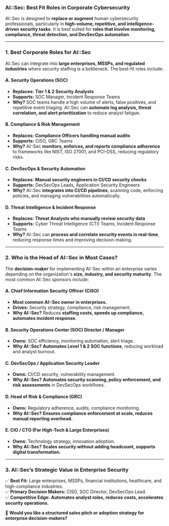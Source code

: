 ### **AI::Sec: Best Fit Roles in Corporate Cybersecurity**  

AI::Sec is designed to **replace or augment** human cybersecurity professionals, particularly in **high-volume, repetitive, and intelligence-driven security tasks**. It is best suited for **roles that involve monitoring, compliance, threat detection, and DevSecOps automation**.

---

### **1. Best Corporate Roles for AI::Sec**
AI::Sec can integrate into **large enterprises, MSSPs, and regulated industries** where security staffing is a bottleneck. The best-fit roles include:

#### **A. Security Operations (SOC)**
- **Replaces:** **Tier 1 & 2 Security Analysts**  
- **Supports:** SOC Manager, Incident Response Teams  
- **Why?** SOC teams handle a high volume of alerts, false positives, and repetitive event triaging. AI::Sec can **automate log analysis, threat correlation, and alert prioritization** to reduce analyst fatigue.

#### **B. Compliance & Risk Management**
- **Replaces:** **Compliance Officers handling manual audits**  
- **Supports:** CISO, GRC Teams  
- **Why?** AI::Sec **monitors, enforces, and reports compliance adherence** to frameworks like NIST, ISO 27001, and PCI-DSS, reducing regulatory risks.

#### **C. DevSecOps & Security Automation**
- **Replaces:** **Manual security engineers in CI/CD security checks**  
- **Supports:** DevSecOps Leads, Application Security Engineers  
- **Why?** AI::Sec **integrates into CI/CD pipelines**, scanning code, enforcing policies, and managing vulnerabilities automatically.

#### **D. Threat Intelligence & Incident Response**
- **Replaces:** **Threat Analysts who manually review security data**  
- **Supports:** Cyber Threat Intelligence (CTI) Teams, Incident Response Teams  
- **Why?** AI::Sec can **process and correlate security events in real-time**, reducing response times and improving decision-making.

---

### **2. Who is the Head of AI::Sec in Most Cases?**
The **decision-maker** for implementing AI::Sec within an enterprise varies depending on the organization's **size, industry, and security maturity**. The most common AI::Sec sponsors include:

#### **A. Chief Information Security Officer (CISO)**
- **Most common AI::Sec owner in enterprises.**  
- **Drives:** Security strategy, compliance, risk management.  
- **Why AI::Sec?** Reduces **staffing costs, speeds up compliance, automates incident response**.

#### **B. Security Operations Center (SOC) Director / Manager**
- **Owns:** SOC efficiency, monitoring automation, alert triage.  
- **Why AI::Sec?** **Automates Level 1 & 2 SOC functions**, reducing workload and analyst burnout.

#### **C. DevSecOps / Application Security Leader**
- **Owns:** CI/CD security, vulnerability management.  
- **Why AI::Sec?** **Automates security scanning, policy enforcement, and risk assessments** in DevSecOps workflows.

#### **D. Head of Risk & Compliance (GRC)**
- **Owns:** Regulatory adherence, audits, compliance monitoring.  
- **Why AI::Sec?** **Ensures compliance enforcement at scale, reduces manual reporting overhead.**

#### **E. CIO / CTO (For High-Tech & Large Enterprises)**
- **Owns:** Technology strategy, innovation adoption.  
- **Why AI::Sec?** **Scales security without adding headcount, supports digital transformation.**

---

### **3. AI::Sec’s Strategic Value in Enterprise Security**
✅ **Best Fit:** Large enterprises, MSSPs, financial institutions, healthcare, and high-compliance industries.  
✅ **Primary Decision Makers:** CISO, SOC Director, DevSecOps Lead.  
✅ **Competitive Edge:** **Automates analyst roles, reduces costs, accelerates security operations.**  

🚀 **Would you like a structured sales pitch or adoption strategy for enterprise decision-makers?**